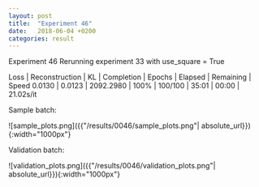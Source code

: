 ```yaml
---
layout: post
title:  "Experiment 46"
date:   2018-06-04 +0200
categories: result
---
```

Experiment 46
Rerunning experiment 33 with use_square = True

Loss | Reconstruction | KL | Completion | Epochs | Elapsed | Remaining | Speed
0.0130 | 0.0123 | 2092.2980 | 100% | 100/100 | 35:01 | 00:00 | 21.02s/it



Sample batch:

![sample_plots.png]({{"/results/0046/sample_plots.png"| absolute_url}}){:width="1000px"}

Validation batch:

![validation_plots.png]({{"/results/0046/validation_plots.png"| absolute_url}}){:width="1000px"}
